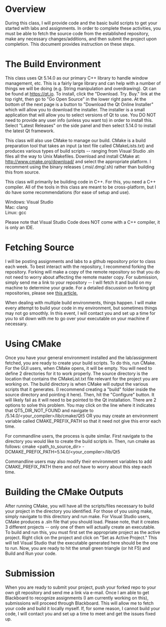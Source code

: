 Overview
=====================================
During this class, I will provide code and the basic build scripts to get your started with labs and assignments.  In order to complete these activities, you must be able to fetch the source code from the established repository, make any necessary changes/additions, and then submit the project upon completion.  This document provides instruction on these steps.

The Build Environment
====================================
This class uses Qt 5.14.0 as our primary C++ library to handle window management, etc.  This is a fairly large library and can help with a number of things we will be doing (e.g. String manipulation and overdrawing).  Qt can be found at <a href="https://qt.io">https://qt.io</a>.  To install, click the "Download. Try. Buy." link at the top right, then go to "Go Open Source" in the lower right pane.  At the bottom of the next page is a button to "Download the Qt Online Installer" which will allow you to download the installer.  The installer is a small application that will allow you to select versions of Qt to use.  You DO NOT need to provide any user info (unless you want to) in order to install this.  Select "Latest Releases" on the side panel and then select 5.14.0 to install the latest Qt framework.

This class will also use CMake to manage our build.  CMake is a build preparation tool that takes an input (a text file called CMakeLists.txt) and produces various types of build scripts -- ranging from Visual Studio .sln files all the way to Unix Makefiles.  Download and install CMake at: <a href="https://github.com/Kitware/CMake/releases/download/v3.16.2/cmake-3.16.2-win64-x64.msi">http://www.cmake.org/download/</a> and select the appropriate platform.  I recomment using the binary releases (.msi/.dmg/.sh) rather than building this from source.

This class will primarily be building code in C++.  For this, you need a C++ compiler.  All of the tools in this class are meant to be cross-platform, but I do have some recommendations (for ease of setup and use).  

Windows:  Visual Studio
<br>
Mac:  clang
<br>
Linux:  gcc

Please note that Visual Studio Code does NOT come with a C++ compiler, it is only an IDE.

Fetching Source
==================================
I will be posting assignments and labs to a github repository prior to class each week.  To best interact with the repository, I recommend forking the repository.  Forking will make a copy of the remote repository so that you do not need to worry about affecting the remote master copy.  For submission, simply send me a link to your repository -- I will fetch it and build on my machine to determine your grade.  For a detailed discussion on forking git repositories, please see <a href="https://help.github.com/en/github/getting-started-with-github/fork-a-repo">this article.</a>

When dealing with multiple build environments, things happen.  I will make every attempt to build your code in my environment, but sometimes things may not go smoothly.  In this event, I will contact you and set up a time for you to sit down with me to go over your executable on your machine if necessary.

Using CMake
====================================
Once you have your general environment installed and the lab/assignment fetched, you are ready to create your build scripts.  To do this, run CMake.  For the GUI users, when CMake opens, it will be empty.  You will need to define 2 directories for it to work properly.  The source directory is the location that contains the CMakeList.txt file relevant for the project you are working on.  The build directory is when CMake will output the various scripts that it generates.  (I recommend creating a "build" folder inside the source directory and pointing it here).  Then, hit the "Configure" button.  It will likely fail as it will need to be pointed to the Qt installation.  There are 2 options to solve this problem.  You may click on the line where it indicates that QT5_DIR_NOT_FOUND and navigate to <QtDir>/5.14.0/<your_compiler>/lib/cmake/Qt5  OR you may create an environment variable called CMAKE_PREFIX_PATH so that it need not give this error each time.

For commandline users, the process is quite similar.  First navigate to the directory you would like to create the build scripts in.  Then, run cmake as follows:  cmake <path_to_source_dir> -DCMAKE_PREFIX_PATH=<QtDir>5.14.0/<your_compiler>/lib/Qt5

Commandline users may also modify their environment variables to add CMAKE_PREFIX_PATH there and not have to worry about this step each time.

Building the CMake Outputs
====================================
After running CMake, you will have all the scripts/files necessary to build your project in the directory you identified.  For those of you using make, simply navigate to this directory and run make.  For Visual Studio users, CMake produces a .sln file that you should load.  Please note, that it creates 3 different projects -- only one of them will actually create an executable.  To build and run this, you must first set the appropriate project as the active project.  Right click on the project and click on "Set as Active Project."  This will tell Visual Studio that the executable generated here should be the one to run.  Now, you are ready to hit the small green triangle (or hit F5) and Build and Run your code.

Submission
====================================
When you are ready to submit your project, push your forked repo to your own git repository and send me a link via e-mail.  Once I am able to get Blackboard to recognize assignments (I am currently working on this), submissions will proceed through Blackboard.  This will allow me to fetch your code and build it locally myself.  If, for some reason, I cannot build your code, I will contact you and set up a time to meet and get the issues fixed up.
